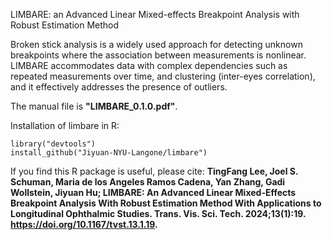 LIMBARE: an Advanced Linear Mixed-effects Breakpoint Analysis with Robust Estimation Method

Broken stick analysis is a widely used approach for detecting unknown breakpoints where the association between measurements is nonlinear. LIMBARE accommodates data with complex dependencies such as repeated measurements over time, and clustering (inter-eyes correlation), and it effectively addresses the presence of outliers.

The manual file is **"LIMBARE_0.1.0.pdf"**.

Installation of limbare in R:

```{r}
library("devtools")
install_github("Jiyuan-NYU-Langone/limbare")
```

If you find this R package is useful, please cite: **TingFang Lee, Joel S. Schuman, Maria de los Angeles Ramos Cadena, Yan Zhang, Gadi Wollstein, Jiyuan Hu; LIMBARE: An Advanced Linear Mixed-Effects Breakpoint Analysis With Robust Estimation Method With Applications to Longitudinal Ophthalmic Studies. Trans. Vis. Sci. Tech. 2024;13(1):19. https://doi.org/10.1167/tvst.13.1.19.**
